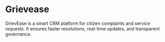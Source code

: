 # Grievease
GrievEase is a smart CRM platform for citizen complaints and service requests. It ensures faster resolutions, real-time updates, and transparent governance.
